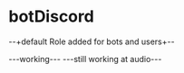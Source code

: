 # botDiscord

--+default Role added for bots and users+--

---working---
---still working at audio---
